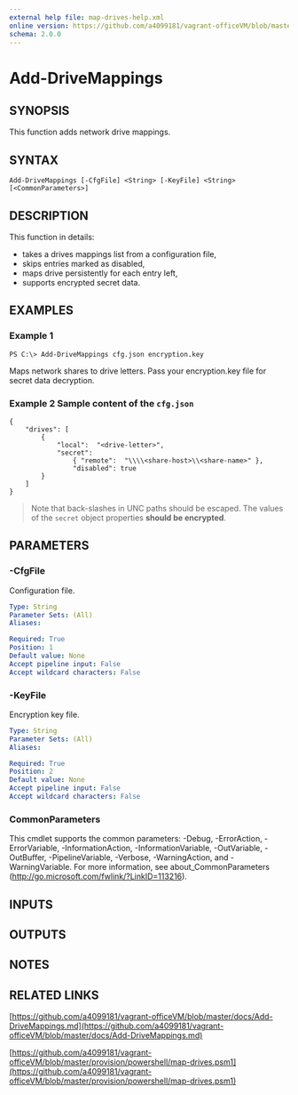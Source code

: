 ```yaml
---
external help file: map-drives-help.xml
online version: https://github.com/a4099181/vagrant-officeVM/blob/master/docs/Add-DriveMappings.md
schema: 2.0.0
---
```


# Add-DriveMappings

## SYNOPSIS
This function adds network drive mappings.

## SYNTAX

```
Add-DriveMappings [-CfgFile] <String> [-KeyFile] <String> [<CommonParameters>]
```

## DESCRIPTION
This function in details:
* takes a drives mappings list from a configuration file,
* skips entries marked as disabled,
* maps drive persistently for each entry left,
* supports encrypted secret data.

## EXAMPLES

### Example 1
```
PS C:\> Add-DriveMappings cfg.json encryption.key
```

Maps network shares to drive letters. Pass your encryption.key file for secret data decryption.

### Example 2 Sample content of the `cfg.json`
```
{
    "drives": [
        {
            "local":  "<drive-letter>",
            "secret":
                { "remote":  "\\\\<share-host>\\<share-name>" },
                "disabled": true
        }
    ]
}
```

> Note that back-slashes in UNC paths should be escaped.
> The values of the `secret` object properties **should be encrypted**.

## PARAMETERS

### -CfgFile
Configuration file.

```yaml
Type: String
Parameter Sets: (All)
Aliases: 

Required: True
Position: 1
Default value: None
Accept pipeline input: False
Accept wildcard characters: False
```

### -KeyFile
Encryption key file.

```yaml
Type: String
Parameter Sets: (All)
Aliases: 

Required: True
Position: 2
Default value: None
Accept pipeline input: False
Accept wildcard characters: False
```

### CommonParameters
This cmdlet supports the common parameters: -Debug, -ErrorAction, -ErrorVariable, -InformationAction, -InformationVariable, -OutVariable, -OutBuffer, -PipelineVariable, -Verbose, -WarningAction, and -WarningVariable. For more information, see about_CommonParameters (http://go.microsoft.com/fwlink/?LinkID=113216).

## INPUTS

## OUTPUTS

## NOTES

## RELATED LINKS

[https://github.com/a4099181/vagrant-officeVM/blob/master/docs/Add-DriveMappings.md](https://github.com/a4099181/vagrant-officeVM/blob/master/docs/Add-DriveMappings.md)

[https://github.com/a4099181/vagrant-officeVM/blob/master/provision/powershell/map-drives.psm1](https://github.com/a4099181/vagrant-officeVM/blob/master/provision/powershell/map-drives.psm1)

